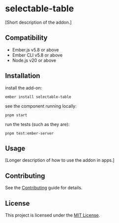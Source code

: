 # selectable-table

[Short description of the addon.]

## Compatibility

- Ember.js v5.8 or above
- Ember CLI v5.8 or above
- Node.js v20 or above

## Installation

install the add-on:
```
ember install selectable-table
```

see the component running locally:
```
pnpm start
```
run the tests (such as they are):
```
pnpm test:ember-server
```
## Usage

[Longer description of how to use the addon in apps.]

## Contributing

See the [Contributing](CONTRIBUTING.md) guide for details.

## License

This project is licensed under the [MIT License](LICENSE.md).

